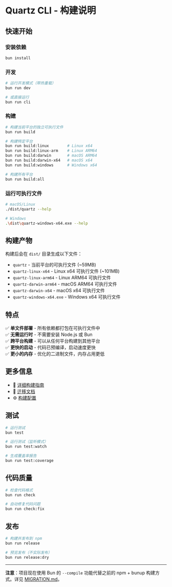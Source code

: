 # Quartz CLI - 构建说明

## 快速开始

### 安装依赖

```bash
bun install
```

### 开发

```bash
# 运行开发模式（带热重载）
bun run dev

# 或直接运行
bun run cli
```

### 构建

```bash
# 构建当前平台的独立可执行文件
bun run build

# 构建特定平台
bun run build:linux        # Linux x64
bun run build:linux-arm    # Linux ARM64
bun run build:darwin       # macOS ARM64
bun run build:darwin-x64   # macOS x64
bun run build:windows      # Windows x64

# 构建所有平台
bun run build:all
```

### 运行可执行文件

```bash
# macOS/Linux
./dist/quartz --help

# Windows
.\dist\quartz-windows-x64.exe --help
```

## 构建产物

构建后会在 `dist/` 目录生成以下文件：

- `quartz` - 当前平台的可执行文件 (~59MB)
- `quartz-linux-x64` - Linux x64 可执行文件 (~101MB)
- `quartz-linux-arm64` - Linux ARM64 可执行文件
- `quartz-darwin-arm64` - macOS ARM64 可执行文件
- `quartz-darwin-x64` - macOS x64 可执行文件
- `quartz-windows-x64.exe` - Windows x64 可执行文件

## 特点

✅ **单文件部署** - 所有依赖都打包在可执行文件中  
✅ **无需运行时** - 不需要安装 Node.js 或 Bun  
✅ **跨平台构建** - 可以从任何平台构建到其他平台  
✅ **更快的启动** - 代码已预编译，启动速度更快  
✅ **更小的内存** - 优化的二进制文件，内存占用更低  

## 更多信息

- 📖 [详细构建指南](./BUILD.md)
- 🔄 [迁移文档](./MIGRATION.md)
- ⚙️ [构建配置](./build.config.ts)

## 测试

```bash
# 运行测试
bun test

# 运行测试（监听模式）
bun run test:watch

# 生成覆盖率报告
bun run test:coverage
```

## 代码质量

```bash
# 检查代码格式
bun run check

# 自动修复代码问题
bun run check:fix
```

## 发布

```bash
# 构建并发布到 npm
bun run release

# 预览发布（不实际发布）
bun run release:dry
```

---

**注意**：项目现在使用 Bun 的 `--compile` 功能代替之前的 npm + bunup 构建方式。详见 [MIGRATION.md](./MIGRATION.md)。